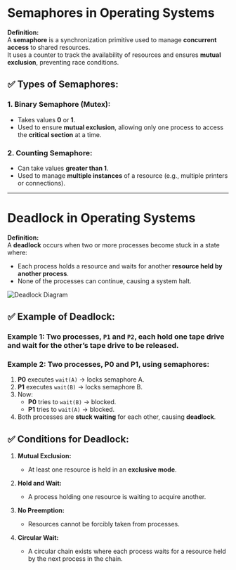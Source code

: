 # **Semaphores in Operating Systems**

**Definition:**  
A **semaphore** is a synchronization primitive used to manage **concurrent access** to shared resources.  
It uses a counter to track the availability of resources and ensures **mutual exclusion**, preventing race conditions.

## ✅ **Types of Semaphores:**

### 1. **Binary Semaphore (Mutex):**

- Takes values **0** or **1**.
- Used to ensure **mutual exclusion**, allowing only one process to access the **critical section** at a time.

### 2. **Counting Semaphore:**

- Can take values **greater than 1**.
- Used to manage **multiple instances** of a resource (e.g., multiple printers or connections).

---

# **Deadlock in Operating Systems**

**Definition:**  
A **deadlock** occurs when two or more processes become stuck in a state where:

- Each process holds a resource and waits for another **resource held by another process**.
- None of the processes can continue, causing a system halt.

![Deadlock Diagram](https://d3pdqc0wehtytt.cloudfront.net/media/reading-images/8cdbfe4d-e77e-433e-85e8-337ca55be5a0.png "Deadlock Diagram")

## ✅ **Example of Deadlock:**

### **Example 1: Two processes, `P1` and `P2`, each hold one tape drive and wait for the other’s tape drive to be released.**

### **Example 2: Two processes, P0 and P1, using semaphores:**

1. **P0** executes `wait(A)` → locks semaphore A.
2. **P1** executes `wait(B)` → locks semaphore B.
3. Now:
   - **P0** tries to `wait(B)` → blocked.
   - **P1** tries to `wait(A)` → blocked.
4. Both processes are **stuck waiting** for each other, causing **deadlock**.

## ✅ **Conditions for Deadlock:**

1. **Mutual Exclusion:**

   - At least one resource is held in an **exclusive mode**.

2. **Hold and Wait:**

   - A process holding one resource is waiting to acquire another.

3. **No Preemption:**

   - Resources cannot be forcibly taken from processes.

4. **Circular Wait:**
   - A circular chain exists where each process waits for a resource held by the next process in the chain.
